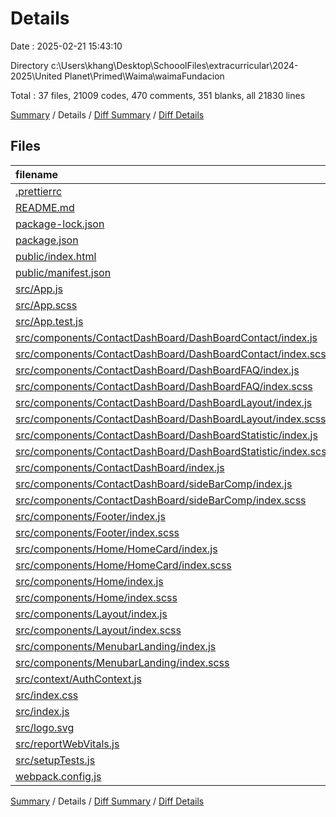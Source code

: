 # Details

Date : 2025-02-21 15:43:10

Directory c:\\Users\\khang\\Desktop\\SchooolFiles\\extracurricular\\2024-2025\\United Planet\\Primed\\Waima\\waimaFundacion

Total : 37 files,  21009 codes, 470 comments, 351 blanks, all 21830 lines

[Summary](results.md) / Details / [Diff Summary](diff.md) / [Diff Details](diff-details.md)

## Files
| filename | language | code | comment | blank | total |
| :--- | :--- | ---: | ---: | ---: | ---: |
| [.prettierrc](/.prettierrc) | JSON | 6 | 0 | 0 | 6 |
| [README.md](/README.md) | Markdown | 10 | 0 | 8 | 18 |
| [package-lock.json](/package-lock.json) | JSON | 19,179 | 0 | 1 | 19,180 |
| [package.json](/package.json) | JSON | 77 | 0 | 1 | 78 |
| [public/index.html](/public/index.html) | HTML | 21 | 0 | 1 | 22 |
| [public/manifest.json](/public/manifest.json) | JSON | 25 | 0 | 1 | 26 |
| [src/App.js](/src/App.js) | JavaScript | 23 | 14 | 5 | 42 |
| [src/App.scss](/src/App.scss) | SCSS | 32 | 0 | 6 | 38 |
| [src/App.test.js](/src/App.test.js) | JavaScript | 7 | 0 | 2 | 9 |
| [src/components/ContactDashBoard/DashBoardContact/index.js](/src/components/ContactDashBoard/DashBoardContact/index.js) | JavaScript | 85 | 7 | 7 | 99 |
| [src/components/ContactDashBoard/DashBoardContact/index.scss](/src/components/ContactDashBoard/DashBoardContact/index.scss) | SCSS | 121 | 0 | 24 | 145 |
| [src/components/ContactDashBoard/DashBoardFAQ/index.js](/src/components/ContactDashBoard/DashBoardFAQ/index.js) | JavaScript | 79 | 6 | 5 | 90 |
| [src/components/ContactDashBoard/DashBoardFAQ/index.scss](/src/components/ContactDashBoard/DashBoardFAQ/index.scss) | SCSS | 78 | 7 | 15 | 100 |
| [src/components/ContactDashBoard/DashBoardLayout/index.js](/src/components/ContactDashBoard/DashBoardLayout/index.js) | JavaScript | 37 | 8 | 10 | 55 |
| [src/components/ContactDashBoard/DashBoardLayout/index.scss](/src/components/ContactDashBoard/DashBoardLayout/index.scss) | SCSS | 17 | 3 | 3 | 23 |
| [src/components/ContactDashBoard/DashBoardStatistic/index.js](/src/components/ContactDashBoard/DashBoardStatistic/index.js) | JavaScript | 0 | 67 | 6 | 73 |
| [src/components/ContactDashBoard/DashBoardStatistic/index.scss](/src/components/ContactDashBoard/DashBoardStatistic/index.scss) | SCSS | 0 | 236 | 38 | 274 |
| [src/components/ContactDashBoard/index.js](/src/components/ContactDashBoard/index.js) | JavaScript | 21 | 7 | 4 | 32 |
| [src/components/ContactDashBoard/sideBarComp/index.js](/src/components/ContactDashBoard/sideBarComp/index.js) | JavaScript | 31 | 7 | 5 | 43 |
| [src/components/ContactDashBoard/sideBarComp/index.scss](/src/components/ContactDashBoard/sideBarComp/index.scss) | SCSS | 67 | 10 | 11 | 88 |
| [src/components/Footer/index.js](/src/components/Footer/index.js) | JavaScript | 46 | 0 | 3 | 49 |
| [src/components/Footer/index.scss](/src/components/Footer/index.scss) | SCSS | 117 | 0 | 23 | 140 |
| [src/components/Home/HomeCard/index.js](/src/components/Home/HomeCard/index.js) | JavaScript | 110 | 2 | 9 | 121 |
| [src/components/Home/HomeCard/index.scss](/src/components/Home/HomeCard/index.scss) | SCSS | 246 | 20 | 58 | 324 |
| [src/components/Home/index.js](/src/components/Home/index.js) | JavaScript | 46 | 6 | 11 | 63 |
| [src/components/Home/index.scss](/src/components/Home/index.scss) | SCSS | 223 | 25 | 42 | 290 |
| [src/components/Layout/index.js](/src/components/Layout/index.js) | JavaScript | 19 | 6 | 5 | 30 |
| [src/components/Layout/index.scss](/src/components/Layout/index.scss) | SCSS | 9 | 2 | 2 | 13 |
| [src/components/MenubarLanding/index.js](/src/components/MenubarLanding/index.js) | JavaScript | 69 | 2 | 5 | 76 |
| [src/components/MenubarLanding/index.scss](/src/components/MenubarLanding/index.scss) | SCSS | 24 | 4 | 8 | 36 |
| [src/context/AuthContext.js](/src/context/AuthContext.js) | JavaScript | 122 | 15 | 21 | 158 |
| [src/index.css](/src/index.css) | CSS | 17 | 0 | 3 | 20 |
| [src/index.js](/src/index.js) | JavaScript | 19 | 12 | 3 | 34 |
| [src/logo.svg](/src/logo.svg) | XML | 1 | 0 | 0 | 1 |
| [src/reportWebVitals.js](/src/reportWebVitals.js) | JavaScript | 12 | 0 | 2 | 14 |
| [src/setupTests.js](/src/setupTests.js) | JavaScript | 1 | 4 | 1 | 6 |
| [webpack.config.js](/webpack.config.js) | JavaScript | 12 | 0 | 2 | 14 |

[Summary](results.md) / Details / [Diff Summary](diff.md) / [Diff Details](diff-details.md)